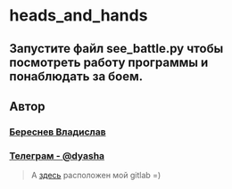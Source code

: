 # heads_and_hands
## Запустите файл see_battle.py чтобы посмотреть работу программы и понаблюдать за боем.
## __Автор__
###  [Береснев Владислав](https://github.com/dyasha)
### [Телеграм - @dyasha](https://t.me/Dyasha)
>А [здесь](https://gitlab.com/dyasha) расположен мой gitlab =)